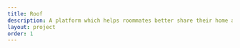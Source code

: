 ```yaml
---
title: Roof
description: A platform which helps roommates better share their home and landlords better organize and maintain their properties.
layout: project
order: 1
---
```


